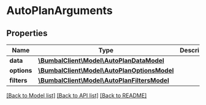 # AutoPlanArguments

## Properties
Name | Type | Description | Notes
------------ | ------------- | ------------- | -------------
**data** | [**\BumbalClient\Model\AutoPlanDataModel**](AutoPlanDataModel.md) |  | [optional] 
**options** | [**\BumbalClient\Model\AutoPlanOptionsModel**](AutoPlanOptionsModel.md) |  | [optional] 
**filters** | [**\BumbalClient\Model\AutoPlanFiltersModel**](AutoPlanFiltersModel.md) |  | [optional] 

[[Back to Model list]](../README.md#documentation-for-models) [[Back to API list]](../README.md#documentation-for-api-endpoints) [[Back to README]](../README.md)


